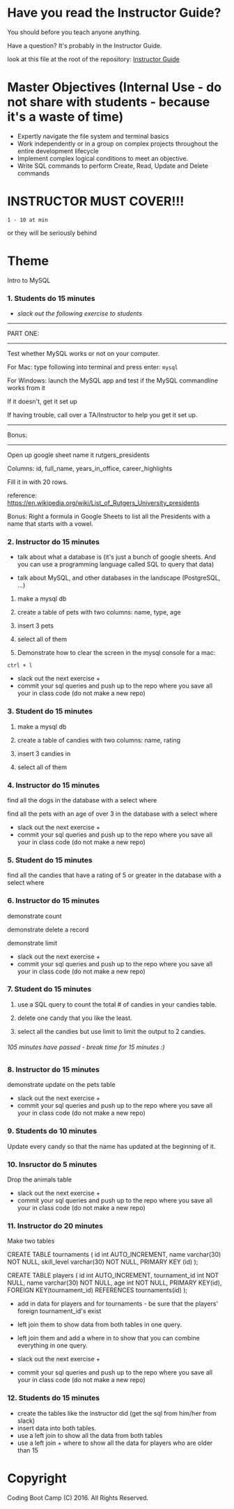 # Have you read the Instructor Guide?

You should before you teach anyone anything.

Have a question? It's probably in the Instructor Guide.

look at this file at the root of the repository: 
[Instructor Guide](https://github.com/RutgersCodingBootcamp/All-Lesson-Plans/blob/master/instructor_guide.md)

# Master Objectives (Internal Use - do not share with students - because it's a waste of time)

* Expertly navigate the file system and terminal basics
* Work independently or in a group on complex projects throughout the entire development lifecycle
* Implement complex logical conditions to meet an objective.
* Write SQL commands to perform Create, Read, Update and Delete commands

# INSTRUCTOR MUST COVER!!!
```
1 - 10 at min
```
or they will be seriously behind

# Theme
Intro to MySQL

### 1. Students do 15 minutes

* *slack out the following exercise to students*

**********
PART ONE:
**********

Test whether MySQL works or not on your computer. 

For Mac:
type following into terminal and press enter: ```mysql```

For Windows:
launch the MySQL app and test if the MySQL commandline works from it

If it doesn't, get it set up

If having trouble, call over a TA/Instructor to help you get it set up.

**********
Bonus:
**********

Open up google sheet name it rutgers_presidents

Columns: id, full_name, years_in_office, career_highlights

Fill it in with 20 rows.

reference: https://en.wikipedia.org/wiki/List_of_Rutgers_University_presidents

Bonus: 
Right a formula in Google Sheets to list all the Presidents with a name that starts with a vowel.

### 2. Instructor do 15 minutes

* talk about what a database is (it's just a bunch of google sheets. And you can use a programming language called SQL to query that data)

* talk about MySQL, and other databases in the landscape (PostgreSQL, ...)

1. make a mysql db

2. create a table of pets with two columns: name, type, age

3. insert 3 pets

4. select all of them 

5. Demonstrate how to clear the screen in the mysql console for a mac:

```
ctrl + l 
```

- slack out the next exercise + 
- commit your sql queries and push up to the repo where you save all your in class code (do not make a new repo)

### 3. Student do 15 minutes

1. make a mysql db

2. create a table of candies with two columns: name, rating

3. insert 3 candies in

4. select all of them 

### 4. Instructor do 15 minutes

find all the dogs in the database with a select where

find all the pets with an age of over 3 in the database with a select where

- slack out the next exercise + 
- commit your sql queries and push up to the repo where you save all your in class code (do not make a new repo)

### 5. Student do 15 minutes

find all the candies that have a rating of 5 or greater in the database with a select where

### 6. Instructor do 15 minutes

demonstrate count

demonstrate delete a record

demonstrate limit 

- slack out the next exercise + 
- commit your sql queries and push up to the repo where you save all your in class code (do not make a new repo)

### 7. Student do 15 minutes

1. use a SQL query to count the total # of candies in your candies table.

2. delete one candy that you like the least.

3. select all the candies but use limit to limit the output to 2 candies.

###### 105 minutes have passed - break time for 15 minutes :)

### 8. Instructor do 15 minutes

demonstrate update on the pets table

- slack out the next exercise + 
- commit your sql queries and push up to the repo where you save all your in class code (do not make a new repo)

### 9. Students do 10 minutes

Update every candy so that the name has updated at the beginning of it.

### 10. Insructor do 5 minutes

Drop the animals table

- slack out the next exercise + 
- commit your sql queries and push up to the repo where you save all your in class code (do not make a new repo)

### 11. Instructor do 20 minutes

Make two tables 

CREATE TABLE tournaments (
id int AUTO_INCREMENT,
name varchar(30) NOT NULL,
skill_level varchar(30) NOT NULL,
PRIMARY KEY (id)
);

CREATE TABLE players (
id int AUTO_INCREMENT,
tournament_id int NOT NULL,
name varchar(30) NOT NULL,
age int NOT NULL,
PRIMARY KEY(id),
FOREIGN KEY(tournament_id) REFERENCES tournaments(id)
); 

- add in data for players and for tournaments - be sure that the players' foreign tournament_id's exist

- left join them to show data from both tables in one query.

- left join them and add a where in to show that you can combine everything in one query.

- slack out the next exercise + 
- commit your sql queries and push up to the repo where you save all your in class code (do not make a new repo)

### 12. Students do 15 minutes

- create the tables like the instructor did (get the sql from him/her from slack)
- insert data into both tables. 
- use a left join to show all the data from both tables
- use a left join + where to show all the data for players who are older than 15

# Copyright
Coding Boot Camp (C) 2016. All Rights Reserved.